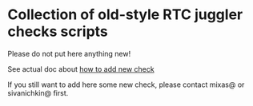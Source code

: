 # Collection of old-style RTC juggler checks scripts

Please do not put here anything new!

See actual doc about
[how to add new check](https://a.yandex-team.ru/arc/trunk/arcadia/infra/rtc/juggler/bundle#how-to-add-new-check-to-the-bundle)

If you still want to add here some new check, please contact mixas@ or
sivanichkin@ first.
